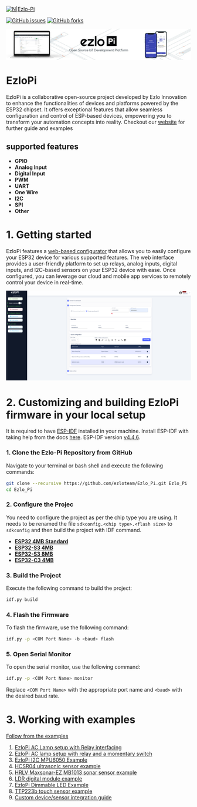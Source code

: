 [![N|Ezlo-Pi](https://www.ezlopi.com/wp-content/uploads/2022/07/Logo.svg)](https://www.ezlopi.com/)

[![GitHub issues](https://img.shields.io/github/issues/ezloteam/Ezlo_Pi)](https://github.com/ezloteam/Ezlo_Pi/issues) [![GitHub forks](https://img.shields.io/github/forks/ezloteam/Ezlo_Pi)](https://github.com/ezloteam/Ezlo_Pi/network)

<picture>
  <img src="ezlopi-doc/ezlopi_cover.png"  align="center" >
</picture>

# EzloPi
EzloPi is a collaborative open-source project developed by Ezlo Innovation to enhance the functionalities of devices and platforms powered by the ESP32 chipset. It offers exceptional features that allow seamless configuration and control of ESP-based devices, empowering you to transform your automation concepts into reality.
Checkout our [website](https://www.ezlopi.com/) for further guide and examples

## supported features
* __GPIO__
* __Analog Input__
* __Digital Input__
* __PWM__
* __UART__
* __One Wire__
* __I2C__
* __SPI__
* __Other__

# 1. Getting started
EzloPi features a [web-based configurator](https://config.ezlopi.com/) that allows you to easily configure your ESP32 device for various supported features. The web interface provides a user-friendly platform to set up relays, analog inputs, digital inputs, and I2C-based sensors on your ESP32 device with ease. Once configured, you can leverage our cloud and mobile app services to remotely control your device in real-time.

![EzloPi web configurator](ezlopi-doc/ezlopi_web_flasher.png)

# 2. Customizing and building EzloPi firmware in your local setup
It is required to have [ESP-IDF](https://github.com/espressif/esp-idf) installed in your machine.
Install ESP-IDF with taking help from the docs [here](https://docs.espressif.com/projects/esp-idf/en/v4.4.4/esp32/). ESP-IDF version [v4.4.6](https://github.com/espressif/esp-idf/releases/tag/v4.4.6).

### 1. Clone the Ezlo-Pi Repository from GitHub

Navigate to your terminal or bash shell and execute the following commands:

```bash
git clone --recursive https://github.com/ezloteam/Ezlo_Pi.git Ezlo_Pi
cd Ezlo_Pi
```
### 2. Configure the Projec
You need to configure the project as per the chip type you are using. It needs to be renamed the file ```sdkconfig.<chip type>.<flash size>``` to ```sdkconfig``` and then build the project with IDF command.
* __[ESP32 4MB Standard](sdkconfig.esp32.4mb)__
* __[ESP32-S3 4MB ](sdkconfig.esp32s3.4mb)__
* __[ESP32-S3 8MB](sdkconfig.esp32s3.8mb)__
* __[ESP32-C3 4MB](sdkconfig.esp32c3.4mb)__


### 3. Build the Project

Execute the following command to build the project:

```bash
idf.py build
```

### 4. Flash the Firmware

To flash the firmware, use the following command:

```bash
idf.py -p <COM Port Name> -b <baud> flash
```

### 5. Open Serial Monitor

To open the serial monitor, use the following command:

```bash
idf.py -p <COM Port Name> monitor
```

Replace `<COM Port Name>` with the appropriate port name and `<baud>` with the desired baud rate.

# 3. Working with examples

[Follow from the examples](https://www.ezlopi.com/examples/)
1. [EzloPi AC Lamp setup with Relay interfacing​](https://www.ezlopi.com/examples/relay-circuitry-and-lamp-circuit-setup/)
2. [EzloPi AC lamp setup with relay and a momentary switch](https://www.ezlopi.com/examples/ezlopi-ac-lamp-setup-with-relay-and-a-momentary-switch/)
3. [EzloPi I2C MPU6050 Example](https://www.ezlopi.com/examples/ezlopi-i2c-mpu6050-example/)
4. [HCSR04 ultrasonic sensor example](https://www.ezlopi.com/examples/hcsr04-ultrasonic-sensor-example/)
5. [HRLV Maxsonar-EZ MB1013 sonar sensor example](https://www.ezlopi.com/examples/hrlv-maxsonar-ez-mb1013-sonar-sensor-uart-example/)
6. [LDR digital module example](https://www.ezlopi.com/examples/ldr-digital-module-example/)
7. [EzloPi Dimmable LED Example](https://www.ezlopi.com/examples/ezlopi-dimmable-led-example/)
8. [TTP223b touch sensor example](https://www.ezlopi.com/examples/ttp223b-touch-sensor-example/)
9. [Custom device/sensor integration guide](https://www.ezlopi.com/examples/ezlopi-v2-x-custom-device-sensorintegration-guide/)
